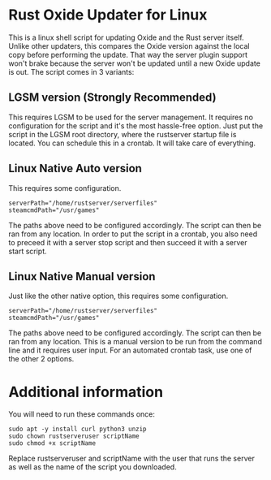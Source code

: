 # Rust Oxide Updater for Linux

This is a linux shell script for updating Oxide and the Rust server itself.
Unlike other updaters, this compares the Oxide version against the local copy before performing the update.
That way the server plugin support won't brake because the server won't be updated until a new Oxide update is out.
The script comes in 3 variants:

## LGSM version (Strongly Recommended)

This requires LGSM to be used for the server management. It requires no configuration for the script and it's the most 
hassle-free option. Just put the script in the LGSM root directory, where the rustserver startup file is located. You can schedule this in a crontab.
It will take care of everything.

## Linux Native Auto version

This requires some configuration. 

```
serverPath="/home/rustserver/serverfiles"
steamcmdPath="/usr/games"
```

The paths above need to be configured accordingly. The script can then be ran from any location.
In order to put the script in a crontab, you also need to preceed it with a server stop script and then succeed it with a server start script.

## Linux Native Manual version

Just like the other native option, this requires some configuration. 

```
serverPath="/home/rustserver/serverfiles"
steamcmdPath="/usr/games"
```

The paths above need to be configured accordingly. The script can then be ran from any location.
This is a manual version to be run from the command line and it requires user input.
For an automated crontab task, use one of the other 2 options.

# Additional information

You will need to run these commands once:

```
sudo apt -y install curl python3 unzip
sudo chown rustserveruser scriptName
sudo chmod +x scriptName
```

Replace rustserveruser and scriptName with the user that runs the server as well as the name of the script you downloaded.